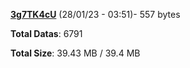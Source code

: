 [**3g7TK4cU**](/data/3g7TK4cU.txt) (28/01/23 - 03:51)- 557 bytes

**Total Datas**: 6791

**Total Size**: 39.43 MB / 39.4 MB